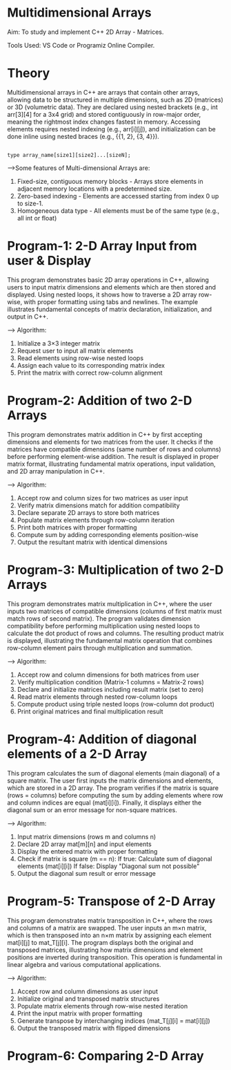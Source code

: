 # Multidimensional Arrays

Aim: To study and implement C++ 2D Array - Matrices.

Tools Used: VS Code or Programiz Online Compiler.

# Theory

Multidimensional arrays in C++ are arrays that contain other arrays, allowing data to be structured in multiple dimensions, such as 2D (matrices) or 3D (volumetric data). They are declared using nested brackets (e.g., int arr[3][4] for a 3x4 grid) and stored contiguously in row-major order, meaning the rightmost index changes fastest in memory. Accessing elements requires nested indexing (e.g., arr[i][j]), and initialization can be done inline using nested braces (e.g., {{1, 2}, {3, 4}}).

```

type array_name[size1][size2]...[sizeN];

```
-->Some features of Multi-dimensional Arrays are:
1. Fixed-size, contiguous memory blocks - Arrays store elements in adjacent memory locations with a predetermined size.
2. Zero-based indexing - Elements are accessed starting from index 0 up to size-1.
3. Homogeneous data type - All elements must be of the same type (e.g., all int or float)

# Program-1: 2-D Array Input from user & Display

This program demonstrates basic 2D array operations in C++, allowing users to input matrix dimensions and elements which are then stored and displayed. Using nested loops, it shows how to traverse a 2D array row-wise, with proper formatting using tabs and newlines. The example illustrates fundamental concepts of matrix declaration, initialization, and output in C++.

--> Algorithm:

1. Initialize a 3×3 integer matrix
2. Request user to input all matrix elements
3. Read elements using row-wise nested loops
4. Assign each value to its corresponding matrix index
5. Print the matrix with correct row-column alignment

# Program-2: Addition of two 2-D Arrays

This program demonstrates matrix addition in C++ by first accepting dimensions and elements for two matrices from the user. It checks if the matrices have compatible dimensions (same number of rows and columns) before performing element-wise addition. The result is displayed in proper matrix format, illustrating fundamental matrix operations, input validation, and 2D array manipulation in C++.

--> Algorithm:

1. Accept row and column sizes for two matrices as user input
2. Verify matrix dimensions match for addition compatibility
3. Declare separate 2D arrays to store both matrices
4. Populate matrix elements through row-column iteration
5. Print both matrices with proper formatting
6. Compute sum by adding corresponding elements position-wise
7. Output the resultant matrix with identical dimensions

# Program-3: Multiplication of two 2-D Arrays

This program demonstrates matrix multiplication in C++, where the user inputs two matrices of compatible dimensions (columns of first matrix must match rows of second matrix). The program validates dimension compatibility before performing multiplication using nested loops to calculate the dot product of rows and columns. The resulting product matrix is displayed, illustrating the fundamental matrix operation that combines row-column element pairs through multiplication and summation.

--> Algorithm:

1. Accept row and column dimensions for both matrices from user
2. Verify multiplication condition (Matrix-1 columns = Matrix-2 rows)
3. Declare and initialize matrices including result matrix (set to zero)
4. Read matrix elements through nested row-column loops
5. Compute product using triple nested loops (row-column dot product)
6. Print original matrices and final multiplication result

# Program-4: Addition of diagonal elements of a 2-D Array

This program calculates the sum of diagonal elements (main diagonal) of a square matrix. The user first inputs the matrix dimensions and elements, which are stored in a 2D array. The program verifies if the matrix is square (rows = columns) before computing the sum by adding elements where row and column indices are equal (mat[i][i]). Finally, it displays either the diagonal sum or an error message for non-square matrices.

--> Algorithm:

1. Input matrix dimensions (rows m and columns n)
2. Declare 2D array mat[m][n] and input elements
3. Display the entered matrix with proper formatting
4. Check if matrix is square (m == n):
  If true: Calculate sum of diagonal elements (mat[i][i])
  If false: Display "Diagonal sum not possible"
5. Output the diagonal sum result or error message

# Program-5: Transpose of 2-D Array

This program demonstrates matrix transposition in C++, where the rows and columns of a matrix are swapped. The user inputs an m×n matrix, which is then transposed into an n×m matrix by assigning each element mat[i][j] to mat_T[j][i]. The program displays both the original and transposed matrices, illustrating how matrix dimensions and element positions are inverted during transposition. This operation is fundamental in linear algebra and various computational applications.

--> Algorithm:

1. Accept row and column dimensions as user input
2. Initialize original and transposed matrix structures
3. Populate matrix elements through row-wise nested iteration
4. Print the input matrix with proper formatting
5. Generate transpose by interchanging indices (mat_T[j][i] = mat[i][j])
6. Output the transposed matrix with flipped dimensions

# Program-6: Comparing 2-D Array
